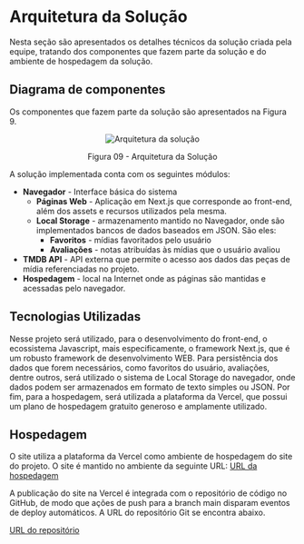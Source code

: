 # Arquitetura da Solução

Nesta seção são apresentados os detalhes técnicos da solução criada pela equipe, tratando dos componentes que fazem parte da solução e do ambiente de hospedagem da solução.

## Diagrama de componentes

Os componentes que fazem parte da solução são apresentados na Figura 9.

<div align="center"><img src="arquitetura.png" alt="Arquitetura da solução"></img></div>

<p align="center">Figura 09 - Arquitetura da Solução</p>

A solução implementada conta com os seguintes módulos:
- **Navegador** - Interface básica do sistema  
  - **Páginas Web** - Aplicação em Next.js que corresponde ao front-end, além dos assets e recursos utilizados pela mesma.
   - **Local Storage** - armazenamento mantido no Navegador, onde são implementados bancos de dados baseados em JSON. São eles: 
     - **Favoritos** - mídias favoritados pelo usuário 
     - **Avaliações** - notas atribuídas às mídias que o usuário avaliou
 - **TMDB API** - API externa que permite o acesso aos dados das peças de mídia referenciadas no projeto.
 - **Hospedagem** - local na Internet onde as páginas são mantidas e acessadas pelo navegador. 

## Tecnologias Utilizadas

Nesse projeto será utilizado, para o desenvolvimento do front-end, o ecossistema Javascript, mais especificamente, o framework Next.js, que é um robusto framework de desenvolvimento WEB. Para persistência dos dados que forem necessários, como favoritos do usuário, avaliações, dentre outros, será utilizado o sistema de Local Storage do navegador, onde dados podem ser armazenados em formato de texto simples ou JSON. Por fim, para a hospedagem, será utilizada a plataforma da Vercel, que possui um plano de hospedagem gratuito generoso e amplamente utilizado.

## Hospedagem

O site utiliza a plataforma da Vercel como ambiente de hospedagem do site do projeto. O site é mantido no ambiente da seguinte URL: [URL da hospedagem](https://pmv-ads-2023-1-e1-proj-web-t12-projeto-serie.vercel.app)

A publicação do site na Vercel é integrada com o repositório de código no GitHub, de modo que ações de push para a branch main disparam eventos de deploy automáticos. A URL do repositório Git se encontra abaixo. 

[URL do repositório](https://github.com/ICEI-PUC-Minas-PMV-ADS/pmv-ads-2023-1-e1-proj-web-t12-projeto-serie.git)
